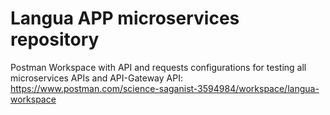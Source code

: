 # Langua APP microservices repository
Postman Workspace with API and requests configurations for testing all microservices APIs and API-Gateway API:
https://www.postman.com/science-saganist-3594984/workspace/langua-workspace

